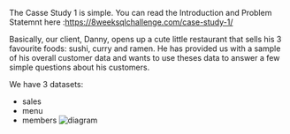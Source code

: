 
The Casse Study 1 is simple. You can read the Introduction and Problem Statemnt here :https://8weeksqlchallenge.com/case-study-1/   
  
Basically, our client, Danny, opens up a cute little restaurant that sells his 3 favourite foods: sushi, curry and ramen. He has provided us with a sample of his overall customer data and  wants to use theses data to answer a few simple questions about his customers.

We have 3 datasets:  
* sales
* menu
* members
![diagram](https://user-images.githubusercontent.com/34051678/133913625-0b1466f9-a358-4034-af3a-c98ae003420f.JPG)


